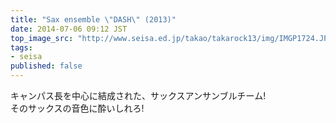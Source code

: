 ```yaml
---
title: "Sax ensemble \"DASH\" (2013)"
date: 2014-07-06 09:12 JST
top_image_src: "http://www.seisa.ed.jp/takao/takarock13/img/IMGP1724.JPG"
tags:
- seisa
published: false
---
```

キャンパス長を中心に結成された、サックスアンサンブルチーム!  
そのサックスの音色に酔いしれろ!